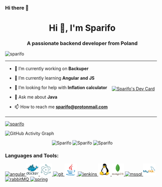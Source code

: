 ### Hi there 👋

<h1 align="center">Hi 👋, I'm Sparifo</h1>
<h3 align="center">A passionate backend developer from Poland</h3>

<p align="left"> <img src="https://komarev.com/ghpvc/?username=sparifo&label=Sparifo&color=0e75b6&style=flat" alt="sparifo" /> </p>

<table>
<tr>
  <td valign="center">

- 🔭 I’m currently working on **Backuper**

- 🌱 I’m currently learning **Angular and JS**

- 🤝 I’m looking for help with **Inflation calculator**

- 💬 Ask me about **Java**

- 📫 How to reach me **sparifo@protonmail.com**

    <td >


<a href="https://app.daily.dev/Sparifo"><img src="https://api.daily.dev/devcards/e6bc671f76d34d7bbdaccb883b2110d7.png?r=8zi" width="400" alt="Sparifo's Dev Card"/></a>

   </td>

</tr>
</table>

<p align="left"> <a href="https://github.com/ryo-ma/github-profile-trophy"><img src="https://github-profile-trophy.vercel.app/?username=sparifo" alt="sparifo" /></a> </p>


![GitHub Activity Graph](https://activity-graph.herokuapp.com/graph?username=Sparifo&theme=dracula&hide_border=true)



<p align="center">
<img width="40%" src="https://github-readme-stats.vercel.app/api/top-langs?username=Sparifo&show_icons=true&theme=dracula&title_color=ff8000&text_color=ffffff&bg_color=6a6a6a&locale=en&layout=compact&hide_border=true" alt="Sparifo" /> 
<img width="48%" src="https://github-readme-stats.vercel.app/api?username=Sparifo&show_icons=true&theme=dracula&title_color=ff8000&text_color=ffffff&bg_color=6a6a6a&locale=en&hide_border=true" alt="Sparifo" />
<img width="48%" src="https://github-readme-streak-stats.herokuapp.com/?user=Sparifo&theme=highcontrast&hide_border=true" alt="Sparifo" />
</p>


<p align="left">
</p>

<h3 align="left">Languages and Tools:</h3>
<p align="left"> <a href="https://angular.io" target="_blank" rel="noreferrer"> <img src="https://angular.io/assets/images/logos/angular/angular.svg" alt="angular" width="40" height="40"/> </a> <a href="https://www.docker.com/" target="_blank" rel="noreferrer"> <img src="https://raw.githubusercontent.com/devicons/devicon/master/icons/docker/docker-original-wordmark.svg" alt="docker" width="40" height="40"/> </a> <a href="https://www.electronjs.org" target="_blank" rel="noreferrer"> <img src="https://raw.githubusercontent.com/devicons/devicon/master/icons/electron/electron-original.svg" alt="electron" width="40" height="40"/> </a> <a href="https://git-scm.com/" target="_blank" rel="noreferrer"> <img src="https://www.vectorlogo.zone/logos/git-scm/git-scm-icon.svg" alt="git" width="40" height="40"/> </a> <a href="https://www.java.com" target="_blank" rel="noreferrer"> <img src="https://raw.githubusercontent.com/devicons/devicon/master/icons/java/java-original.svg" alt="java" width="40" height="40"/> </a> <a href="https://www.jenkins.io" target="_blank" rel="noreferrer"> <img src="https://www.vectorlogo.zone/logos/jenkins/jenkins-icon.svg" alt="jenkins" width="40" height="40"/> </a> <a href="https://www.linux.org/" target="_blank" rel="noreferrer"> <img src="https://raw.githubusercontent.com/devicons/devicon/master/icons/linux/linux-original.svg" alt="linux" width="40" height="40"/> </a> <a href="https://www.mongodb.com/" target="_blank" rel="noreferrer"> <img src="https://raw.githubusercontent.com/devicons/devicon/master/icons/mongodb/mongodb-original-wordmark.svg" alt="mongodb" width="40" height="40"/> </a> <a href="https://www.microsoft.com/en-us/sql-server" target="_blank" rel="noreferrer"> <img src="https://www.svgrepo.com/show/303229/microsoft-sql-server-logo.svg" alt="mssql" width="40" height="40"/> </a> <a href="https://www.mysql.com/" target="_blank" rel="noreferrer"> <img src="https://raw.githubusercontent.com/devicons/devicon/master/icons/mysql/mysql-original-wordmark.svg" alt="mysql" width="40" height="40"/> </a> <a href="https://www.rabbitmq.com" target="_blank" rel="noreferrer"> <img src="https://www.vectorlogo.zone/logos/rabbitmq/rabbitmq-icon.svg" alt="rabbitMQ" width="40" height="40"/> </a> <a href="https://spring.io/" target="_blank" rel="noreferrer"> <img src="https://www.vectorlogo.zone/logos/springio/springio-icon.svg" alt="spring" width="40" height="40"/> </a> </p>



